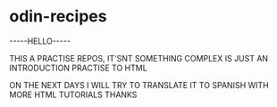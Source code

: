 # odin-recipes
-----HELLO-----

THIS A PRACTISE REPOS, IT'SNT SOMETHING COMPLEX IS JUST AN INTRODUCTION PRACTISE TO HTML

ON THE NEXT DAYS I WILL TRY TO TRANSLATE IT TO SPANISH WITH MORE HTML TUTORIALS
THANKS
